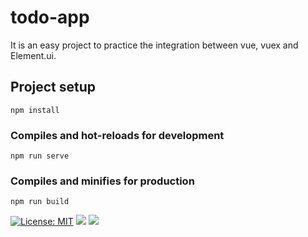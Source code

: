 # todo-app
It is an easy project to practice the integration between vue, vuex and Element.ui. 

## Project setup
```
npm install
```

### Compiles and hot-reloads for development
```
npm run serve
```

### Compiles and minifies for production
```
npm run build
```
[![License: MIT](https://img.shields.io/badge/License-MIT-yellow.svg)](https://opensource.org/licenses/MIT)
![](https://img.shields.io/github/issues/OussamaAlouat/vue-todo-app.svg)
![](https://img.shields.io/github/stars/OussamaAlouat/vue-todo-app.svg)
